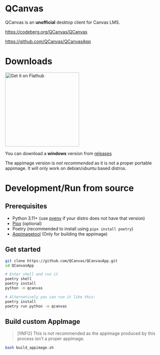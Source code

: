 # QCanvas

QCanvas is an **unofficial** desktop client for Canvas LMS.

https://codeberg.org/QCanvas/QCanvas

https://github.com/QCanvas/QCanvasApp

# Downloads

<a href='https://flathub.org/apps/io.github.qcanvas.QCanvasApp'>
    <img width='240' alt='Get it on Flathub' src='https://flathub.org/api/badge?svg&locale=en'/>
</a>

You can download a **windows** version from [releases](https://github.com/QCanvas/QCanvasApp/releases)

The appimage version is *not recommended* as it is not a proper portable appimage. It will only work on debian/ubuntu
based distros.

# Development/Run from source

## Prerequisites

- Python 3.11+ (use [pyenv](https://github.com/pyenv/pyenv) if your distro does not have that version)
- [Pipx](https://pipx.pypa.io/stable/) (optional)
- Poetry (recommended to install using `pipx install poetry`)
- [Appimagetool](https://github.com/AppImage/appimagetool) (Only for building the appimage)

## Get started

```bash
git clone https://github.com/QCanvas/QCanvasApp.git
cd QCanvasApp

# Enter shell and run it
poetry shell
poetry install
python -m qcanvas

# Alternatively you can run it like this:
poetry install
poetry run python -m qcanvas
```

## Build custom AppImage

> [!INFO]
> This is not recommended as the appimage produced by this process isn't a proper appimage.

```bash
bash build_appimage.sh
```